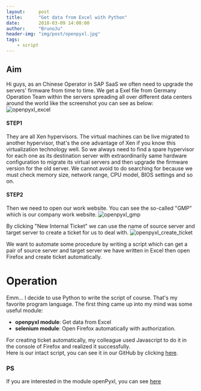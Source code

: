 ```yaml
---
layout:     post
title:      "Get data from Excel with Python"
date:       2018-03-09 14:00:00
author:     "BrunoJu"
header-img: "img/post/openpyxl.jpg"
tags:
    - script
---
```


## Aim
Hi guys, as an Chinese Operator in SAP SaaS we often need to upgrade the servers' firmware from time to time. We get a Exel file from Germany Operation Team within the servers spreading all over different data centers around the world like the screenshot you can see as below:
![openpyxl_excel](https://brunoju.github.io/img/post/openpyxl_excel.png)

#### STEP1
They are all Xen hypervisors. The virtual machines can be live migrated to another hypervisor, that's the one advantage of Xen if you know this virtualization technology well. So we always need to find a spare hypervisor for each one as its destination server with extraordinarily same hardware configuration to migrate its virtual servers and then upgrade the firmware version for the old server. We cannot avoid to do searching for because we must check memory size, network range, CPU model, BIOS settings and so on.        

#### STEP2
Then we need to open our work website. You can see the so-called "GMP" which is our company work website.
![openpyxl_gmp](https://brunoju.github.io/img/post/openpyxl_gmp.png)

By clicking "New Internal Ticket" we can use the name of source server and target server to create a ticket for us to deal with.
![openpyxl_create_ticket](https://brunoju.github.io/img/post/openpyxl_create_ticket.png)


We want to automate some procedure by writing a script which can get a pair of source server and target server we have written in Excel then open Firefox and create ticket automatically.


# Operation

Emm... I decide to use Python to write the script of course. That's my favorite program language. The first thing came up into my mind was some useful module:
- **openpyxl module**:    Get data from Excel
- **selenium module**:    Open Firefox automatically with authorization.

 For creating ticket automatically, my colleague used Javascript to do it in the console of Firefox and realized it successfully.    
 Here is our intact script, you can see it in our GitHub by clicking [here](https://github.com/BrunoJu/HV_patching_script/blob/master/createInternalTicket.py).

### PS
If you are interested in the module openPyxl, you can see [here](https://openpyxl.readthedocs.io/en/stable/index.html)
